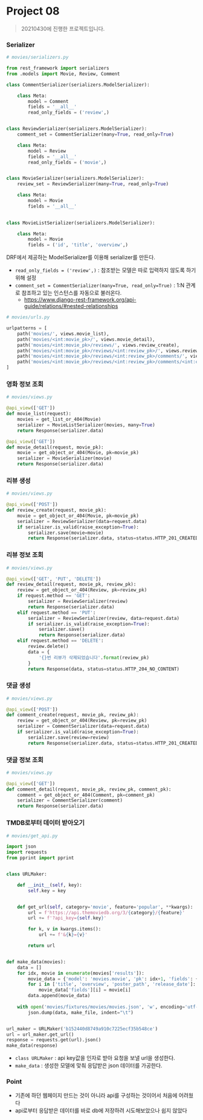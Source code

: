 # Project 08

> 20210430에 진행한 프로젝트입니다.



### Serializer

```python
# movies/serializers.py

from rest_framework import serializers
from .models import Movie, Review, Comment

class CommentSerializer(serializers.ModelSerializer):

    class Meta:
        model = Comment
        fields = '__all__'
        read_only_fields = ('review',)


class ReviewSerializer(serializers.ModelSerializer):
    comment_set = CommentSerializer(many=True, read_only=True)

    class Meta:
        model = Review
        fields = '__all__'
        read_only_fields = ('movie',)


class MovieSerializer(serializers.ModelSerializer):
    review_set = ReviewSerializer(many=True, read_only=True)

    class Meta:
        model = Movie
        fields = '__all__'
        

class MovieListSerializer(serializers.ModelSerializer):

    class Meta:
        model = Movie
        fields = ('id', 'title', 'overview',)
```

DRF에서 제공하는 ModelSerializer를 이용해 serializer를 만든다.

- `read_only_fields = ('review',)` : 참조받는 모델은 따로 입력하지 않도록 하기 위해 설정
- `comment_set = CommentSerializer(many=True, read_only=True)` : 1:N 관계로 참조하고 있는 인스턴스를 자동으로 불러온다.
  - https://www.django-rest-framework.org/api-guide/relations/#nested-relationships

```python
# movies/urls.py

urlpatterns = [
    path('movies/', views.movie_list),
    path('movies/<int:movie_pk>/', views.movie_detail),
    path('movies/<int:movie_pk>/reviews/', views.review_create),
    path('movies/<int:movie_pk>/reviews/<int:review_pk>/', views.review_detail),
    path('movies/<int:movie_pk>/reviews/<int:review_pk>/comments/', views.comment_create),
    path('movies/<int:movie_pk>/reviews/<int:review_pk>/comments/<int:comment_pk>', views.comment_detail),
]
```

### 영화 정보 조회

```python
# movies/views.py

@api_view(['GET'])
def movie_list(request):
    movies = get_list_or_404(Movie)
    serializer = MovieListSerializer(movies, many=True)
    return Response(serializer.data)

@api_view(['GET'])
def movie_detail(request, movie_pk):
    movie = get_object_or_404(Movie, pk=movie_pk)
    serializer = MovieSerializer(movie)
    return Response(serializer.data)
```

### 리뷰 생성

```python
# movies/views.py

@api_view(['POST'])
def review_create(request, movie_pk):
    movie = get_object_or_404(Movie, pk=movie_pk)
    serializer = ReviewSerializer(data=request.data)
    if serializer.is_valid(raise_exception=True):
        serializer.save(movie=movie)
        return Response(serializer.data, status=status.HTTP_201_CREATED)
```

### 리뷰 정보 조회

```python
# movies/views.py

@api_view(['GET', 'PUT', 'DELETE'])
def review_detail(request, movie_pk, review_pk):
    review = get_object_or_404(Review, pk=review_pk)
    if request.method == 'GET':
        serializer = ReviewSerializer(review)
        return Response(serializer.data)
    elif request.method == 'PUT':
        serializer = ReviewSerializer(review, data=request.data)
        if serializer.is_valid(raise_exception=True):
            serializer.save()
            return Response(serializer.data)
    elif request.method == 'DELETE':
        review.delete()
        data = {
            '{}번 리뷰가 삭제되었습니다'.format(review_pk)
        }
        return Response(data, status=status.HTTP_204_NO_CONTENT)
```

### 댓글 생성

```python
# movies/views.py

@api_view(['POST'])
def comment_create(request, movie_pk, review_pk):
    review = get_object_or_404(Review, pk=review_pk)
    serializer = CommentSerializer(data=request.data)
    if serializer.is_valid(raise_exception=True):
        serializer.save(review=review)
        return Response(serializer.data, status=status.HTTP_201_CREATED)
```

### 댓글 정보 조회

```python
# movies/views.py

@api_view(['GET'])
def comment_detail(request, movie_pk, review_pk, comment_pk):
    comment = get_object_or_404(Comment, pk=comment_pk)
    serializer = CommentSerializer(comment)
    return Response(serializer.data)
```

### TMDB로부터 데이터 받아오기

```python
# movies/get_api.py

import json
import requests
from pprint import pprint


class URLMaker:

    def __init__(self, key):
        self.key = key


    def get_url(self, category='movie', feature='popular', **kwargs):
        url = f'https://api.themoviedb.org/3/{category}/{feature}'
        url += f'?api_key={self.key}'

        for k, v in kwargs.items():
            url += f'&{k}={v}'

        return url


def make_data(movies):
    data = []
    for idx, movie in enumerate(movies['results']):
        movie_data = {'model': 'movies.movie', 'pk': idx+1, 'fields': {}}
        for i in ['title', 'overview', 'poster_path', 'release_date']:
            movie_data['fields'][i] = movie[i]
        data.append(movie_data)
    
    with open('movies/fixtures/movies/movies.json', 'w', encoding='utf-8') as make_file:
        json.dump(data, make_file, indent="\t")


url_maker = URLMaker('b152440d8749a910c7225ecf35b548ce')
url = url_maker.get_url()
response = requests.get(url).json()
make_data(response)

```

- `class URLMaker` : api key값을 인자로 받아 요청을 보낼 url을 생성한다.
- `make_data` : 생성한 모델에 맞춰 응답받은 json 데이터를 가공한다.



### Point

- 기존에 하던 웹페이지 만드는 것이 아니라 api를 구성하는 것이어서 처음에 어려웠다
- api로부터 응답받은 데이터를 바로 db에 저장하려 시도해보았으나 쉽지 않았다